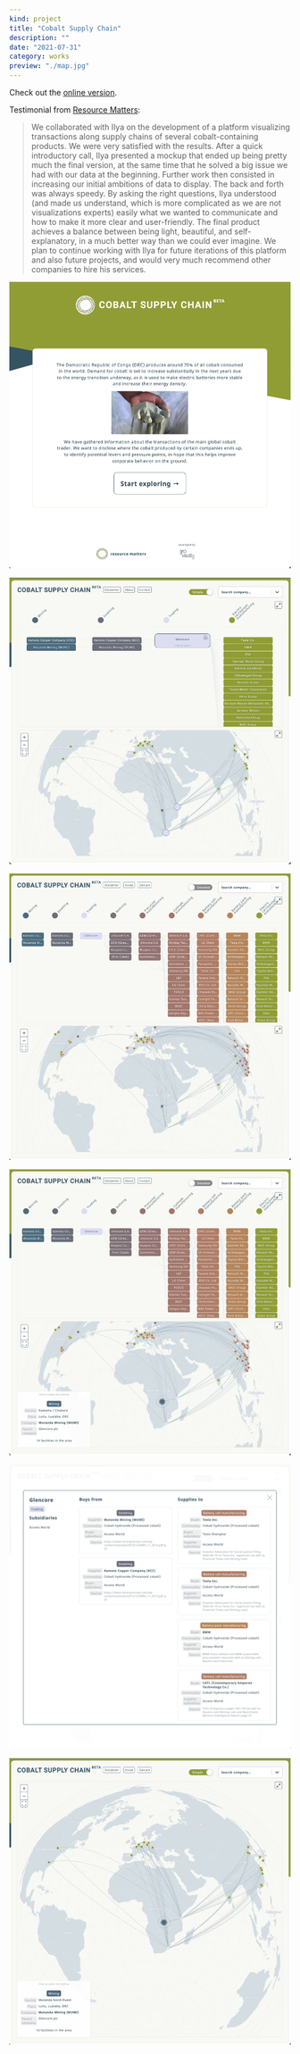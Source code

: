 ```yaml
---
kind: project
title: "Cobalt Supply Chain"
description: ""
date: "2021-07-31"
category: works
preview: "./map.jpg"
---
```




Check out the <a target="_blank" href="https://supplychains.resourcematters.org">online version</a>.


Testimonial from <a href="https://resourcematters.org">Resource Matters</a>:


> We collaborated with Ilya on the development of a platform visualizing transactions along supply chains of several cobalt-containing products. We were very satisfied with the results. After a quick introductory call, Ilya presented a mockup that ended up being pretty much the final version, at the same time that he solved a big issue we had with our data at the beginning. Further work then consisted in increasing our initial ambitions of data to display. The back and forth was always speedy. By asking the right questions, Ilya understood (and made us understand, which is more complicated as we are not visualizations experts) easily what we wanted to communicate and how to make it more clear and user-friendly. The final product achieves a balance between being light, beautiful, and self-explanatory, in a much better way than we could ever imagine. We plan to continue working with Ilya for future iterations of this platform and also future projects, and would very much recommend other companies to hire his services.


[![](0.jpg)](https://supplychains.resourcematters.org)

![](1.jpg)

![](2.jpg)

![](3.jpg)

![](4.jpg)

![](map.jpg)

